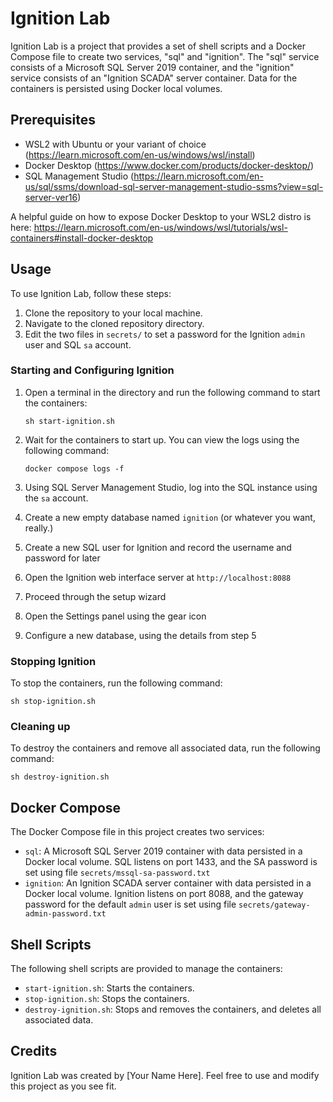 # Ignition Lab

Ignition Lab is a project that provides a set of shell scripts and a Docker Compose file to create two services, "sql" and "ignition". The "sql" service consists of a Microsoft SQL Server 2019 container, and the "ignition" service consists of an "Ignition SCADA" server container. Data for the containers is persisted using Docker local volumes.

## Prerequisites

- WSL2 with Ubuntu or your variant of choice (https://learn.microsoft.com/en-us/windows/wsl/install)
- Docker Desktop (https://www.docker.com/products/docker-desktop/)
- SQL Management Studio (https://learn.microsoft.com/en-us/sql/ssms/download-sql-server-management-studio-ssms?view=sql-server-ver16)

A helpful guide on how to expose Docker Desktop to your WSL2 distro is here: https://learn.microsoft.com/en-us/windows/wsl/tutorials/wsl-containers#install-docker-desktop

## Usage

To use Ignition Lab, follow these steps:

1. Clone the repository to your local machine.
2. Navigate to the cloned repository directory.
3. Edit the two files in `secrets/` to set a password for the Ignition `admin` user and SQL `sa` account.

### Starting and Configuring Ignition
1. Open a terminal in the directory and run the following command to start the containers:

   ```
   sh start-ignition.sh
   ```

2. Wait for the containers to start up. You can view the logs using the following command:

   ```
   docker compose logs -f
   ```

3. Using SQL Server Management Studio, log into the SQL instance using the `sa` account.
4. Create a new empty database named `ignition` (or whatever you want, really.)
5. Create a new SQL user for Ignition and record the username and password for later
6. Open the Ignition web interface server at `http://localhost:8088`
7. Proceed through the setup wizard
8. Open the Settings panel using the gear icon
9. Configure a new database, using the details from step 5

### Stopping Ignition
To stop the containers, run the following command:

   ```
   sh stop-ignition.sh
   ```

### Cleaning up
To destroy the containers and remove all associated data, run the following command:

   ```
   sh destroy-ignition.sh
   ```

## Docker Compose

The Docker Compose file in this project creates two services:

- `sql`: A Microsoft SQL Server 2019 container with data persisted in a Docker local volume. SQL listens on port 1433, and the SA password is set using file `secrets/mssql-sa-password.txt`
- `ignition`: An Ignition SCADA server container with data persisted in a Docker local volume. Ignition listens on port 8088, and the gateway password for the default `admin` user is set using file `secrets/gateway-admin-password.txt`

## Shell Scripts

The following shell scripts are provided to manage the containers:

- `start-ignition.sh`: Starts the containers.
- `stop-ignition.sh`: Stops the containers.
- `destroy-ignition.sh`: Stops and removes the containers, and deletes all associated data.

## Credits

Ignition Lab was created by [Your Name Here]. Feel free to use and modify this project as you see fit.